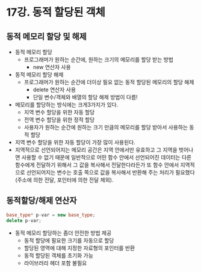 # 17강. 동적 할당된 객체

## 동적 메모리 할당 및 해제

- 동적 메모리 할당
    - 프로그래머가 원하는 순간에, 원하는 크기의 메모리를 할당 받는 방법
        - new 연산자 사용
- 동적 메모리 할당 해제
    - 프로그래머가 원하는 순간에 더이상 필요 없는 동적 할당된 메모리의 할당 해제
        - delete 연산자 사용
        - 단일 변수/객체와 배열의 할당 해제 방법이 다름!
- 메모리를 할당하는 방식에는 크게3가지가 있다.
    - 지역 변수 할당을 위한 자동 할당
    - 전역 변수 할당을 위한 정적 할당
    - 사용자가 원하는 순간에 원하는 크기 만큼의 메모리를 할당 받아서 사용하는 동적 할당
- 지역 변수 할당을 위한 자동 할당이 가장 많이 사용된다.
- 지역적으로 선언되어지는 메모리 공간은 지역 안에서만 유효하고 그 지역을 벗어나면 사용할 수 없기 때문에 일반적으로 어떤 함수 안에서 선언되어진 데이터는 다른 함수에게 전달하기 위해서 그 값을 복사해서 전달한다라든가 또 함수 안에서 지역적으로 선언되어지는 변수는 호출 쪽으로 값을 복사해서 반환해 주는 처리가 필요했다(주소에 의한 전달, 포인터에 의한 전달 제외).

## 동적할당/해제 연산자

```cpp
base_type* p-var = new base_type;
delete p-var;
```

- 동적 메모리 할당하는 좀더 안전한 방법 제공
    - 동적 할당에 필요한 크기를 자동으로 할당
    - 할당된 영역에 대해 지정한 자료형의 포인터를 반환
    - 동적 할당된 객체를 초기화 가능
    - 라이브러리 헤더 <cstdlib> 포함 불필요